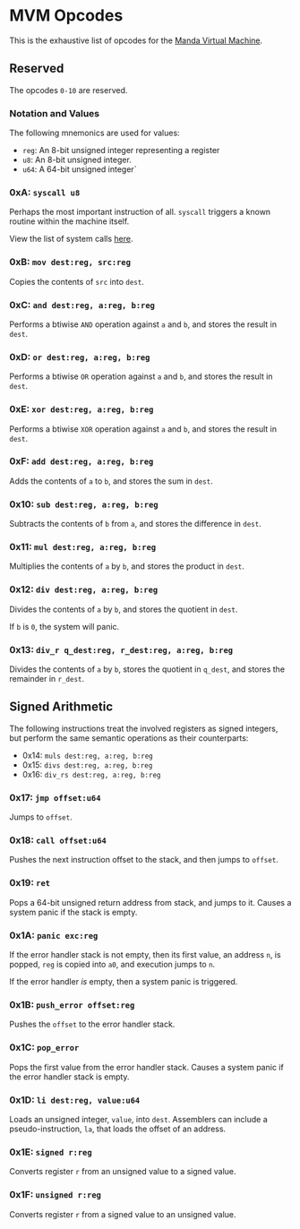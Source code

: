 # MVM Opcodes
This is the exhaustive list of opcodes for the
[Manda Virtual Machine](MACHINE.md).

## Reserved
The opcodes `0-10` are reserved.

### Notation and Values
The following mnemonics are used for values:
* `reg`: An 8-bit unsigned integer representing a register
* `u8`: An 8-bit unsigned integer.
* `u64`: A 64-bit unsigned integer`

### 0xA: `syscall u8`
Perhaps the most important instruction of all. `syscall` triggers a known routine within the
machine itself.

View the list of system calls [here](SYSCALLS.md).

### 0xB: `mov dest:reg, src:reg`
Copies the contents of `src` into `dest`.

### 0xC: `and dest:reg, a:reg, b:reg`
Performs a btiwise `AND` operation against `a` and `b`, and stores the result in `dest`.

### 0xD: `or dest:reg, a:reg, b:reg`
Performs a btiwise `OR` operation against `a` and `b`, and stores the result in `dest`.

### 0xE: `xor dest:reg, a:reg, b:reg`
Performs a btiwise `XOR` operation against `a` and `b`, and stores the result in `dest`.

### 0xF: `add dest:reg, a:reg, b:reg`
Adds the contents of `a` to `b`, and stores the sum in `dest`.

### 0x10: `sub dest:reg, a:reg, b:reg`
Subtracts the contents of `b` from `a`, and stores the difference in `dest`.

### 0x11: `mul dest:reg, a:reg, b:reg`
Multiplies the contents of `a` by `b`, and stores the product in `dest`.

### 0x12: `div dest:reg, a:reg, b:reg`
Divides the contents of `a` by `b`, and stores the quotient in `dest`.

If `b` is `0`, the system will panic.

### 0x13: `div_r q_dest:reg, r_dest:reg, a:reg, b:reg`
Divides the contents of `a` by `b`, stores the quotient in `q_dest`, and stores the remainder in `r_dest`.

## Signed Arithmetic
The following instructions treat the involved registers as signed integers, but
perform the same semantic operations as their counterparts:
* 0x14: `muls dest:reg, a:reg, b:reg`
* 0x15: `divs dest:reg, a:reg, b:reg`
* 0x16: `div_rs dest:reg, a:reg, b:reg`

### 0x17: `jmp offset:u64`
Jumps to `offset`.

### 0x18: `call offset:u64`
Pushes the next instruction offset to the stack, and then jumps to `offset`.

### 0x19: `ret`
Pops a 64-bit unsigned return address from stack, and jumps to it.
Causes a system panic if the stack is empty.

### 0x1A: `panic exc:reg`
If the error handler stack is not empty, then its first value, an address `n`, is popped,
`reg` is copied into `a0`, and execution jumps to `n`.

If the error handler *is* empty, then a system panic is triggered.

### 0x1B: `push_error offset:reg`
Pushes the `offset` to the error handler stack.

### 0x1C: `pop_error`
Pops the first value from the error handler stack. Causes a system panic if the error handler stack is empty.

### 0x1D: `li dest:reg, value:u64`
Loads an unsigned integer, `value`, into `dest`.
Assemblers can include a pseudo-instruction, `la`, that loads the offset of an address.

### 0x1E: `signed r:reg`
Converts register `r` from an unsigned value to a signed value.

### 0x1F: `unsigned r:reg`
Converts register `r` from a signed value to an unsigned value.
